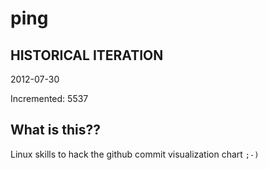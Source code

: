 # ping

## HISTORICAL ITERATION
2012-07-30

Incremented: 5537

## What is this?? 
Linux skills to hack the github commit visualization chart `;-)`

